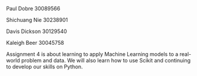 Paul Dobre 30089566

Shichuang Nie 30238901

Davis Dickson 30129540

Kaleigh Beer 30045758

Assignment 4 is about learning to apply Machine Learning models to a real-world problem and data. We will also learn how to use Scikit and continuing to develop our skills on Python.
